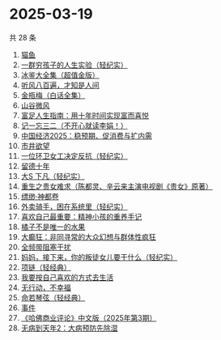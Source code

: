 # 2025-03-19

共 28 条

<!-- BEGIN WEREAD -->
<!-- 最后更新时间 2025-03-19 07:11:29 +0800 -->
1. [猫鱼](https://weread.qq.com/web/bookDetail/e2932ea0813ab9c1cg018af3)
1. [一群穷孩子的人生实验（轻纪实）](https://weread.qq.com/web/bookDetail/88332a70813ab9c22g016fd8)
1. [冰鉴大全集（超值金版）](https://weread.qq.com/web/bookDetail/f9b3273054db7ff9b7cc5b4)
1. [听风八百遍，才知是人间](https://weread.qq.com/web/bookDetail/848325a0813ab849ag010245)
1. [金瓶梅（白话全集）](https://weread.qq.com/web/bookDetail/b0b32130813ab9c34g016c1e)
1. [山谷微风](https://weread.qq.com/web/bookDetail/ef3327d0813ab9c1bg0120a3)
1. [富足人生指南：用十年时间实现富而喜悦](https://weread.qq.com/web/bookDetail/1c832fa0813ab9bd6g015405)
1. [记一忘三二（不开心就读李娟！）](https://weread.qq.com/web/bookDetail/f1c321d0813ab6e60g0141c1)
1. [中国经济2025：稳预期、促消费与扩内需](https://weread.qq.com/web/bookDetail/69032b80813ab9bf0g016c99)
1. [市井欲望](https://weread.qq.com/web/bookDetail/89f329c0813ab9be8g018f47)
1. [一位环卫女工决定反抗（轻纪实）](https://weread.qq.com/web/bookDetail/238320c0813ab9c31g0192d9)
1. [留德十年](https://weread.qq.com/web/bookDetail/a9832c70813ab704eg015e88)
1. [大S 下凡（轻纪实）](https://weread.qq.com/web/bookDetail/c6932010813ab9c24g013859)
1. [重生之贵女难求（陈都灵、辛云来主演电视剧《贵女》原著）](https://weread.qq.com/web/bookDetail/c7332ce0533fd8c73424907)
1. [缥缈·神都卷](https://weread.qq.com/web/bookDetail/d5b32bb0721b08c8d5b7a1b)
1. [外卖骑手，困在系统里（轻纪实）](https://weread.qq.com/web/bookDetail/a0c323c0813ab9c32g0177c0)
1. [喜欢自己最重要：精神小孩的重养手记](https://weread.qq.com/web/bookDetail/bf5322b0813ab9c24g012958)
1. [橘子不是唯一的水果](https://weread.qq.com/web/bookDetail/293326407169980c293f877)
1. [大癫狂：非同寻常的大众幻想与群体性疯狂](https://weread.qq.com/web/bookDetail/bad32960813ab9b69g01553c)
1. [全频带阻塞干扰](https://weread.qq.com/web/bookDetail/2d532540813ab8ce7g0171aa)
1. [妈妈，接下来，你的叛徒女儿要干什么（轻纪实）](https://weread.qq.com/web/bookDetail/55032ea0813ab9bfdg014f2d)
1. [项链（轻经典）](https://weread.qq.com/web/bookDetail/6fd32240813ab9b97g017662)
1. [我要按自己喜欢的方式去生活](https://weread.qq.com/web/bookDetail/f7132830813ab9bc8g016f14)
1. [无行动，不幸福](https://weread.qq.com/web/bookDetail/beb32b90813ab6b1bg01297d)
1. [命若琴弦（轻经典）](https://weread.qq.com/web/bookDetail/df932360813ab9c1bg017c0f)
1. [事件](https://weread.qq.com/web/bookDetail/d1132fa0813ab9c2ag017b50)
1. [《哈佛商业评论》中文版（2025年第3期）](https://weread.qq.com/web/bookDetail/80232ef0813ab9c42g014dd9)
1. [无病到天年2：大病预防先除湿](https://weread.qq.com/web/bookDetail/62e32770718c77e162e7636)
<!-- END WEREAD -->